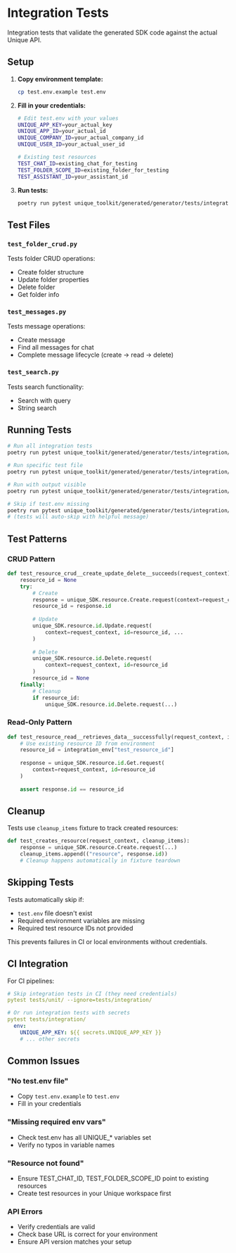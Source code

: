 # Integration Tests

Integration tests that validate the generated SDK code against the actual Unique API.

## Setup

1. **Copy environment template:**
   ```bash
   cp test.env.example test.env
   ```

2. **Fill in your credentials:**
   ```bash
   # Edit test.env with your values
   UNIQUE_APP_KEY=your_actual_key
   UNIQUE_APP_ID=your_actual_id
   UNIQUE_COMPANY_ID=your_actual_company_id
   UNIQUE_USER_ID=your_actual_user_id
   
   # Existing test resources
   TEST_CHAT_ID=existing_chat_for_testing
   TEST_FOLDER_SCOPE_ID=existing_folder_for_testing
   TEST_ASSISTANT_ID=your_assistant_id
   ```

3. **Run tests:**
   ```bash
   poetry run pytest unique_toolkit/generated/generator/tests/integration/ -v
   ```

## Test Files

### `test_folder_crud.py`
Tests folder CRUD operations:
- Create folder structure
- Update folder properties
- Delete folder
- Get folder info

### `test_messages.py`
Tests message operations:
- Create message
- Find all messages for chat
- Complete message lifecycle (create -> read -> delete)

### `test_search.py`
Tests search functionality:
- Search with query
- String search

## Running Tests

```bash
# Run all integration tests
poetry run pytest unique_toolkit/generated/generator/tests/integration/ -v

# Run specific test file
poetry run pytest unique_toolkit/generated/generator/tests/integration/test_folder_crud.py -v

# Run with output visible
poetry run pytest unique_toolkit/generated/generator/tests/integration/ -v -s

# Skip if test.env missing
poetry run pytest unique_toolkit/generated/generator/tests/integration/ -v
# (tests will auto-skip with helpful message)
```

## Test Patterns

### CRUD Pattern

```python
def test_resource_crud__create_update_delete__succeeds(request_context):
    resource_id = None
    try:
        # Create
        response = unique_SDK.resource.Create.request(context=request_context, ...)
        resource_id = response.id
        
        # Update
        unique_SDK.resource.id.Update.request(
            context=request_context, id=resource_id, ...
        )
        
        # Delete
        unique_SDK.resource.id.Delete.request(
            context=request_context, id=resource_id
        )
        resource_id = None
    finally:
        # Cleanup
        if resource_id:
            unique_SDK.resource.id.Delete.request(...)
```

### Read-Only Pattern

```python
def test_resource_read__retrieves_data__successfully(request_context, integration_env):
    # Use existing resource ID from environment
    resource_id = integration_env["test_resource_id"]
    
    response = unique_SDK.resource.id.Get.request(
        context=request_context, id=resource_id
    )
    
    assert response.id == resource_id
```

## Cleanup

Tests use `cleanup_items` fixture to track created resources:

```python
def test_creates_resource(request_context, cleanup_items):
    response = unique_SDK.resource.Create.request(...)
    cleanup_items.append(("resource", response.id))
    # Cleanup happens automatically in fixture teardown
```

## Skipping Tests

Tests automatically skip if:
- `test.env` file doesn't exist
- Required environment variables are missing
- Required test resource IDs not provided

This prevents failures in CI or local environments without credentials.

## CI Integration

For CI pipelines:

```yaml
# Skip integration tests in CI (they need credentials)
pytest tests/unit/ --ignore=tests/integration/

# Or run integration tests with secrets
pytest tests/integration/ 
  env:
    UNIQUE_APP_KEY: ${{ secrets.UNIQUE_APP_KEY }}
    # ... other secrets
```

## Common Issues

### "No test.env file"
- Copy `test.env.example` to `test.env`
- Fill in your credentials

### "Missing required env vars"
- Check test.env has all UNIQUE_* variables set
- Verify no typos in variable names

### "Resource not found"
- Ensure TEST_CHAT_ID, TEST_FOLDER_SCOPE_ID point to existing resources
- Create test resources in your Unique workspace first

### API Errors
- Verify credentials are valid
- Check base URL is correct for your environment
- Ensure API version matches your setup

